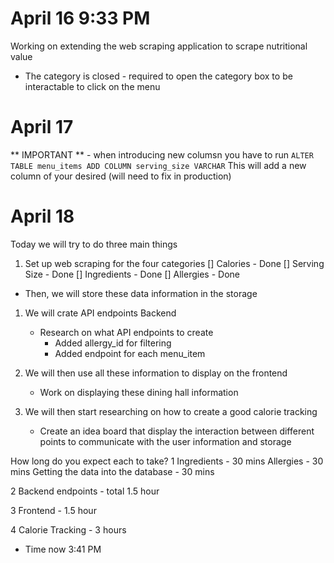 # April 16 9:33 PM
Working on extending the web scraping application to scrape nutritional value
- The category is closed - required to open the category box to be interactable to click on the menu

# April 17

** IMPORTANT ** - when introducing new columsn you have to run
```ALTER TABLE menu_items ADD COLUMN serving_size VARCHAR```
This will add a new column of your desired (will need to fix in production)

# April 18
Today we will try to do three main things
1) Set up web scraping for the four categories
[] Calories - Done
[] Serving Size - Done
[] Ingredients - Done
[] Allergies - Done
- Then, we will store these data information in the storage

1) We will crate API endpoints Backend
   - Research on what API endpoints to create
     - Added allergy_id for filtering
     - Added endpoint for each menu_item

2) We will then use all these information to display on the frontend
   - Work on displaying these dining hall information

3) We will then start researching on how to create a good calorie tracking
   - Create an idea board that display the interaction between different points to communicate with the user information and storage

How long do you expect each to take?
1
Ingredients - 30 mins
Allergies - 30 mins
Getting the data into the database - 30 mins

2
Backend endpoints - total 1.5 hour

3
Frontend - 1.5 hour

4
Calorie Tracking - 3 hours

- Time now 3:41 PM
